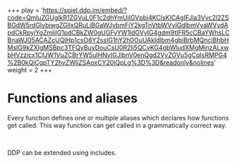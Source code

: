 +++
play = 'https://spiel.ddp.im/embed/?code=QmluZGUgIkR1ZGVuL0F1c2dhYmUiIGVpbi4KClsKICAgIFJla3Vyc2l2ZSBGdW5rdGlvbiwgZGllxQRuLiBGaWJvbmFjY2kgTnVtbWVyIGdlbmVyaWVydApdCkRpyjYgZmliIG1pdCBkZW0gUGFyYW1ldGVyIG4gdm9tIFR5cCBaYWhsLCBnaWJ05ACAZcUQIHp1csO8Y2ssIG1hY2h0OuUAkldlbm4gbiBrbMQnciBhbHMsIG9kZXIgMSBpc3TFQyBuyDouCsU0R2li5QCyKG4gbWludXMgMinzALxwbHVzzicx1CfJW1VuZCBrYW5uIHNvIGJlbnV0enQgd2VyZGVu5gCqIsRMPG4%2B0kQiCgpTY2hyZWliZSAoxCY20iQpLg%3D%3D&readonly&nolines'
weight = 2
+++

# Functions and aliases
Every function defines one or multiple aliases which declares how functions get called.
This way function can get called in a grammatically correct way.

<br>

DDP can be extended using includes.